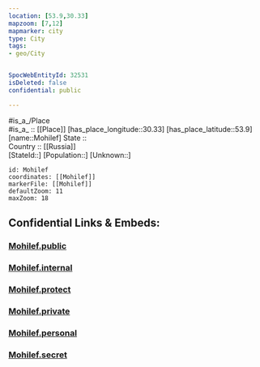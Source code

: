 ```yaml
---
location: [53.9,30.33] 
mapzoom: [7,12] 
mapmarker: city 
type: City
tags:
- geo/City


SpocWebEntityId: 32531
isDeleted: false
confidential: public

---
```

#is_a_/Place  
#is_a_ :: [[Place]] 
[has_place_longitude::30.33] 
[has_place_latitude::53.9] 
[name::Mohilef] 
State ::  
Country :: [[Russia]]  
[StateId::] 
[Population::] 
[Unknown::] 


```leaflet
id: Mohilef
coordinates: [[Mohilef]] 
markerFile: [[Mohilef]] 
defaultZoom: 11 
maxZoom: 18
```


## Confidential Links & Embeds: 

### [Mohilef.public](/_public/\Earth\Continent\Europe\Europe~East\Belarus\Oblasts~Belarus\Mogilev\CityMohilef.public.md) 

### [Mohilef.internal](/_internal/\Earth\Continent\Europe\Europe~East\Belarus\Oblasts~Belarus\Mogilev\CityMohilef.internal.md) 

### [Mohilef.protect](/_protect/\Earth\Continent\Europe\Europe~East\Belarus\Oblasts~Belarus\Mogilev\CityMohilef.protect.md) 

### [Mohilef.private](/_private/\Earth\Continent\Europe\Europe~East\Belarus\Oblasts~Belarus\Mogilev\CityMohilef.private.md) 

### [Mohilef.personal](/_personal/\Earth\Continent\Europe\Europe~East\Belarus\Oblasts~Belarus\Mogilev\CityMohilef.personal.md) 

### [Mohilef.secret](/_secret/\Earth\Continent\Europe\Europe~East\Belarus\Oblasts~Belarus\Mogilev\CityMohilef.secret.md)

